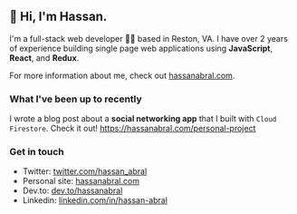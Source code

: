 ## 👋 Hi, I'm Hassan. 

I'm a full-stack web developer 👨‍💻  based in Reston, VA. I have over 2 years of experience building single page web applications using **JavaScript**, **React**, and **Redux**.

For more information about me, check out <a href="https://hassanabral.com">hassanabral.com</a>.

### What I've been up to recently

I wrote a blog post about a **social networking app** that I built with `Cloud Firestore`. Check it out! https://hassanabral.com/personal-project

### Get in touch
- Twitter: [twitter.com/hassan_abral](https://twitter.com/hassan_abral)
- Personal site: [hassanabral.com](https://hassanabral.com)
- Dev.to: [dev.to/hassanabral](https://dev.to/hassanabral)
- Linkedin: [linkedin.com/in/hassan-abral](https://www.linkedin.com/in/hassan-abral)
<!--
**hassanabral/hassanabral** is a ✨ _special_ ✨ repository because its `README.md` (this file) appears on your GitHub profile.

Here are some ideas to get you started:

- 🔭 I’m currently working on ...
- 🌱 I’m currently learning ...
- 👯 I’m looking to collaborate on ...
- 🤔 I’m looking for help with ...
- 💬 Ask me about ...
- 📫 How to reach me: ...
- 😄 Pronouns: ...
- ⚡ Fun fact: ...
-->

